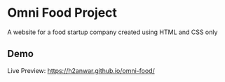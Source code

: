 # Omni Food Project

A website for a food startup company created using HTML and CSS only

## Demo

Live Preview: https://h2anwar.github.io/omni-food/
